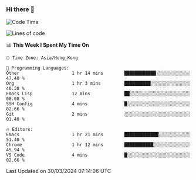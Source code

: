 ### Hi there 👋

<!--
**nicehiro/nicehiro** is a ✨ _special_ ✨ repository because its `README.md` (this file) appears on your GitHub profile.

Here are some ideas to get you started:

- 🔭 I’m currently working on ...
- 🌱 I’m currently learning ...
- 👯 I’m looking to collaborate on ...
- 🤔 I’m looking for help with ...
- 💬 Ask me about ...
- 📫 How to reach me: ...
- 😄 Pronouns: ...
- ⚡ Fun fact: ...
-->

<!--START_SECTION:waka-->
![Code Time](http://img.shields.io/badge/Code%20Time-294%20hrs%2032%20mins-blue)

![Lines of code](https://img.shields.io/badge/From%20Hello%20World%20I%27ve%20Written-2.6%20million%20lines%20of%20code-blue)

📊 **This Week I Spent My Time On** 

```text
🕑︎ Time Zone: Asia/Hong_Kong

💬 Programming Languages: 
Other                    1 hr 14 mins        ████████████░░░░░░░░░░░░░   47.48 % 
Org                      1 hr 3 mins         ██████████░░░░░░░░░░░░░░░   40.38 % 
Emacs Lisp               12 mins             ██░░░░░░░░░░░░░░░░░░░░░░░   08.08 % 
SSH Config               4 mins              █░░░░░░░░░░░░░░░░░░░░░░░░   02.66 % 
Git                      2 mins              ░░░░░░░░░░░░░░░░░░░░░░░░░   01.40 % 

🔥 Editors: 
Emacs                    1 hr 21 mins        █████████████░░░░░░░░░░░░   51.40 % 
Chrome                   1 hr 12 mins        ███████████░░░░░░░░░░░░░░   45.94 % 
VS Code                  4 mins              █░░░░░░░░░░░░░░░░░░░░░░░░   02.66 % 
```


 Last Updated on 30/03/2024 07:14:06 UTC
<!--END_SECTION:waka-->
